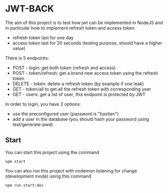 # JWT-BACK
The aim of this project is to test how jwt can be implemented in NodeJS and in particular how to implement refresh token and access token.

- refresh token last for one day
- access token last for 20 seconds (testing purpose, should have a higher value)



There is 5 endpoints:
- POST - login: get both token (refresh and access)
- POST - token/refresh: get a brand new access token using the refresh token
- DELETE - token: delete a refresh token (by example if one leak)
- GET - token/all to get all the refresh token with corresponding user
- GET - users: get a list of user, this endpoint is protected by JWT

In order to login, you have 2 options:
- use the preconfigured user (password is "bastien")
- add a user in the database (you should hash your password using test/generate-pwd)

## Start

You can start this project using the command
```
npm start
```

You can also run this project with nodemon listening for change (development mode) using this command
```
npm run start:dev
```
